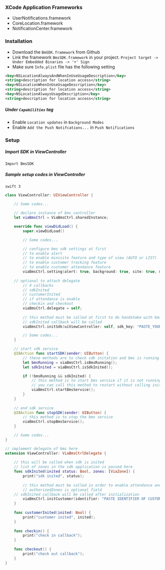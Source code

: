 ### XCode Application Frameworks
* UserNotifications.framework
* CoreLocation.framework
* NotificationCenter.framework

### Installation
* Download the `BmSDK.framework` from Github
* Link the framework `BmsSDK.framework` in your project. `Project target -> Under Embedded Binaries -> '+' Sign`
* Make sure `Info.plist` file has the following setting
```xml
<key>NSLocationAlwaysAndWhenInUseUsageDescription</key>
<string>description for location access</string>
<key>NSLocationWhenInUseUsageDescription</key>
<string>description for location access</string>
<key>NSLocationAlwaysUsageDescription</key>
<string>description for location access</string>
```
##### Under `Capabilities` tag
* Enable `Location updates` in `Background Modes`
* Enable `Add the Push Notifcations...` in `Push Notifications`

### Setup

##### Import SDK in ViewController
`Import BmsSDK`

##### Sample setup codes in ViewController

`swift 3`
```swift
class ViewController: UIViewController {

    // Some codes...
    
    // declare instance of bms controller
    let viaBmsCtrl = ViaBmsCtrl.sharedInstance;

    override func viewDidLoad() {
        super.viewDidLoad()

        // Some codes...

        // configure bms sdk settings at first
        // to enable alert
        // to enable minisite feature and type of view (AUTO or LIST)
        // to enable customer tracking feature
        // to enable customer attendance feature
        viaBmsCtrl.setting(alert: true, background: true, site: true, minisitesView: .LIST, autoSiteDuration: 0, tracking: true, enableMQTT: false, attendance: true, checkinDuration: 2, checkoutDuration: 2);
	
	// optional to attach delegate
        // 4 callbacks
        // sdkInited
        // customerInited
        // if attendance is enable
        // checkin and checkout
        viaBmsCtrl.delegate = self;
	
        // this method must be called at first to do handshake with bms
        // sdkInited callback will be called
        viaBmsCtrl.initSdk(uiViewController: self, sdk_key: "PASTE_YOUR_BMS_APP_SDK_KEY_HERE");

        // Some codes...
    }

    // start sdk service
    @IBAction func startSDK(sender: UIButton) {
        // these methods are to check sdk initation and bms is running or not
        let bmsRunning = viaBmsCtrl.isBmsRunning();
        let sdkInited = viaBmsCtrl.isSdkInited();

        if (!bmsRunning && sdkInited) {
            // this method is to start bms service if it is not running
            // you can call this method to restart without calling initSdk again
            viaBmsCtrl.startBmsService();
        }
    }
    
    // end sdk service
    @IBAction func stopSDK(sender: UIButton) {
        // this method is to stop the bms service
        viaBmsCtrl.stopBmsService();
    }

    // Some codes...
}

// implement delegate of bms here
extension ViewController: ViaBmsCtrlDelegate {
    
    // this will be called when sdk is inited
    // list of zones in the sdk application is passed here
    func sdkInited(inited status: Bool, zones: [ViaZone]) {
        print("sdk inited", status);
        
        // this method must be called in order to enable attendance and tracking feature
        // authorizedZones is optional field
	// sdkInited callback will be called after initialization
        viaBmsCtrl.initCustomer(identifier: "PASTE IDENTIFIER OF CUSTOMER HERE", email: "example@email.com", phone: "+000000000", remark: "Device info!", authorizedZones: zones);
    }
    
    func customerInited(inited: Bool) {
        print("customer inited", inited);
    }
    
    func checkin() {
        print("check in callback");
    }
    
    func checkout() {
        print("check out callback");
    }
}
```
